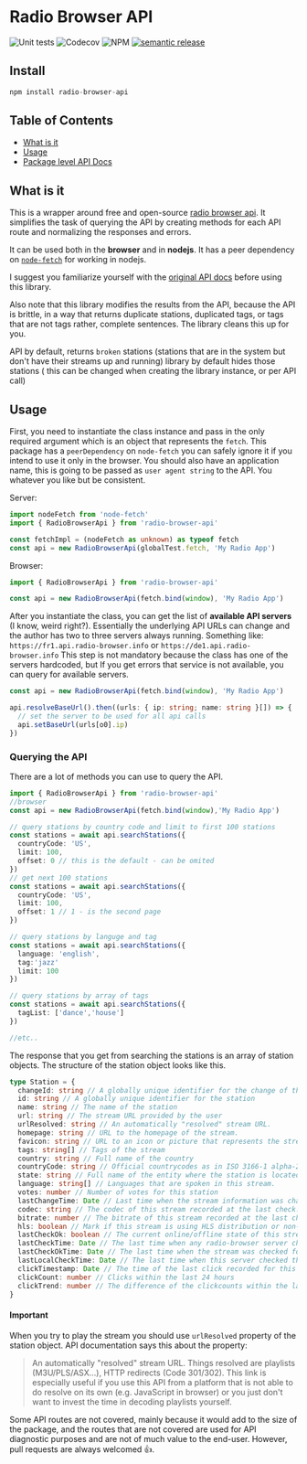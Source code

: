 # Radio Browser API

![Unit tests](https://github.com/ivandotv/radio-browser-api/workflows/Unit%20tests/badge.svg)
![Codecov](https://img.shields.io/codecov/c/github/ivandotv/radio-browser-api)
![NPM](https://img.shields.io/npm/l/radio-browser-api)
[![semantic release](https://img.shields.io/badge/%20%20%F0%9F%93%A6%F0%9F%9A%80-semantic--release-e10079.svg)](https://github.com/semantic-release/semantic-release)

## Install

```js
npm install radio-browser-api
```

## Table of Contents

- [What is it](#what-is-it)
- [Usage](#usage)
- [Package level API Docs](docs/api/index.md)

## What is it

This is a wrapper around free and open-source [radio browser api](https://api.radio-browser.info/).
It simplifies the task of querying the API by creating methods for each API route and normalizing the responses and errors.

It can be used both in the **browser** and in **nodejs**. It has a peer dependency on [`node-fetch`](https://www.npmjs.com/package/node-fetch) for working in nodejs.

I suggest you familiarize yourself with the [original API docs](https://de1.api.radio-browser.info/) before using this library.

Also note that this library modifies the results from the API, because the API is brittle, in a way that returns duplicate stations, duplicated tags, or tags that are not tags rather, complete sentences. The library cleans this up for you.

API by default, returns `broken` stations (stations that are in the system but don't have their streams up and running) library by default hides those stations ( this can be changed when creating the library instance, or per API call)

## Usage

First, you need to instantiate the class instance and pass in the only required argument which is an object that represents the `fetch`. This package has a `peerDependency` on `node-fetch` you can safely ignore it if you intend to use it only in the browser.
You should also have an application name, this is going to be passed as `user agent string` to the API. You whatever you like but be consistent.

Server:

```ts
import nodeFetch from 'node-fetch'
import { RadioBrowserApi } from 'radio-browser-api'

const fetchImpl = (nodeFetch as unknown) as typeof fetch
const api = new RadioBrowserApi(globalTest.fetch, 'My Radio App')
```

Browser:

```ts
import { RadioBrowserApi } from 'radio-browser-api'

const api = new RadioBrowserApi(fetch.bind(window), 'My Radio App')
```

After you instantiate the class, you can get the list of **available API servers** (I know, weird right?). Essentially the underlying API URLs can change and the author has two to three servers always running. Something like:
`https://fr1.api.radio-browser.info` or `https://de1.api.radio-browser.info`
This step is not mandatory because the class has one of the servers hardcoded, but If you get errors that service is not available, you can query for available servers.

```ts
const api = new RadioBrowserApi(fetch.bind(window), 'My Radio App')

api.resolveBaseUrl().then((urls: { ip: string; name: string }[]) => {
  // set the server to be used for all api calls
  api.setBaseUrl(urls[o0].ip)
})
```

### Querying the API

There are a lot of methods you can use to query the API.

```ts
import { RadioBrowserApi } from 'radio-browser-api'
//browser
const api = new RadioBrowserApi(fetch.bind(window),'My Radio App')

// query stations by country code and limit to first 100 stations
const stations = await api.searchStations({
  countryCode: 'US',
  limit: 100,
  offset: 0 // this is the default - can be omited
})
// get next 100 stations
const stations = await api.searchStations({
  countryCode: 'US',
  limit: 100,
  offset: 1 // 1 - is the second page
})

// query stations by languge and tag
const stations = await api.searchStations({
  language: 'english',
  tag:'jazz'
  limit: 100
})

// query stations by array of tags
const stations = await api.searchStations({
  tagList: ['dance','house']
})

//etc..
```

The response that you get from searching the stations is an array of station objects. The structure of the station object looks like this.

```ts
type Station = {
  changeId: string // A globally unique identifier for the change of the station information
  id: string // A globally unique identifier for the station
  name: string // The name of the station
  url: string // The stream URL provided by the user
  urlResolved: string // An automatically "resolved" stream URL.
  homepage: string // URL to the homepage of the stream.
  favicon: string // URL to an icon or picture that represents the stream. (PNG, JPG)
  tags: string[] // Tags of the stream
  country: string // Full name of the country
  countryCode: string // Official countrycodes as in ISO 3166-1 alpha-2
  state: string // Full name of the entity where the station is located inside the country
  language: string[] // Languages that are spoken in this stream.
  votes: number // Number of votes for this station
  lastChangeTime: Date // Last time when the stream information was changed in the database
  codec: string // The codec of this stream recorded at the last check.
  bitrate: number // The bitrate of this stream recorded at the last check.
  hls: boolean // Mark if this stream is using HLS distribution or non-HLS.
  lastCheckOk: boolean // The current online/offline state of this stream.
  lastCheckTime: Date // The last time when any radio-browser server checked the online state of this stream
  lastCheckOkTime: Date // The last time when the stream was checked for the online status with a positive result
  lastLocalCheckTime: Date // The last time when this server checked the online state and the metadata of this stream
  clickTimestamp: Date // The time of the last click recorded for this stream
  clickCount: number // Clicks within the last 24 hours
  clickTrend: number // The difference of the clickcounts within the last 2 days. Positive values mean an increase, negative a decrease of clicks.
}
```

#### Important

When you try to play the stream you should use `urlResolved` property of the station object. API documentation says this about the property:

> An automatically "resolved" stream URL. Things resolved are playlists (M3U/PLS/ASX...), HTTP redirects (Code 301/302). This link is especially useful if you use this API from a platform that is not able to do resolve on its own (e.g. JavaScript in browser) or you just don't want to invest the time in decoding playlists yourself.

Some API routes are not covered, mainly because it would add to the size of the package, and the routes that are not covered are used for API diagnostic purposes and are not of much value to the end-user. However, pull requests are always welcomed 👍.
